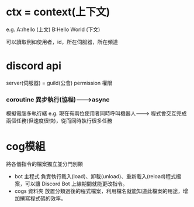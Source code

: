 # ctx = context(上下文)

e.g.
A:/hello (上文)
B:Hello World (下文)

可以讀取例如使用者，id，所在伺服器，所在頻道

# discord api
server(伺服器) = guild(公會)
permission 權限

### coroutine 異步執行(協程)--->async
模擬電腦多執行緒
e.g. 現在有兩位使用者同時呼叫機器人--->
程式會交互完成兩個任務(但速度很快)，從而同時執行很多任務

# cog模組
將各個指令的檔案獨立並分門別類
- bot 主程式
負責執行載入(load)、卸載(unload)、重新載入(reload)程式檔案，可以讓 Discord Bot 上線期間就能更改指令。
- cogs 資料夾
放置分類過後的程式檔案，利用檔名就能知道此檔案的用途，增加撰寫程式碼的效率。